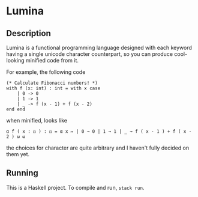 # Lumina

## Description

Lumina is a functional programming language designed with each keyword having a single unicode character counterpart, so you can produce cool-looking minified code from it.

For example, the following code
```
(* Calculate Fibonacci numbers! *)
with f (x: int) : int = with x case
    | 0 -> 0
    | 1 -> 1
    | _ -> f (x - 1) + f (x - 2)
end end
```
when minified, looks like
```
α f ( x : ◻ ) : ◻ = α x ↦ | 0 → 0 | 1 → 1 | _ → f ( x - 1 ) + f ( x - 2 ) ω ω
```
the choices for character are quite arbitrary and I haven't fully decided on them yet.

## Running

This is a Haskell project. To compile and run, `stack run`.